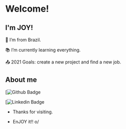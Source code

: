 # Welcome!

 

## I'm JOY!

 
:house_with_garden: I’m from Brazil.

:books: I’m currently learning everything.

:outbox_tray: 2021 Goals: create a new project and find a new job.

## About me

[![Github Badge](https://github.com/JoyciP)

[![Linkedin Badge](https://www.linkedin.com/in/joycisantos/)


- Thanks for visiting.

- EnJOY it!! o/
